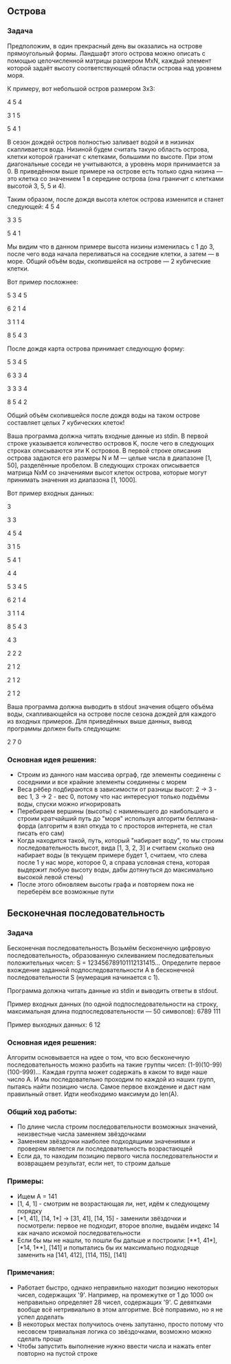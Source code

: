 ## Острова
### Задача
Предположим, в один прекрасный день вы оказались на острове прямоугольный формы.
Ландшафт этого острова можно описать с помощью целочисленной матрицы размером MxN, каждый элемент которой задаёт высоту соответствующей области острова над уровнем моря.

К примеру, вот небольшой остров размером 3x3:

4 5 4

3 1 5

5 4 1

В сезон дождей остров полностью заливает водой и в низинах скапливается вода. Низиной будем считать такую область острова, клетки которой граничат с клетками, большими по высоте. При этом диагональные соседи не учитываются, а уровень моря принимается за 0. В приведённом выше примере на острове есть только одна низина — это клетка со значением 1 в середине острова (она граничит с клетками высотой 3, 5, 5 и 4).

Таким образом, после дождя высота клеток острова изменится и станет следующей:
4 5 4

3 3 5

5 4 1

Мы видим что в данном примере высота низины изменилась с 1 до 3, после чего вода начала переливаться на соседние клетки, а затем — в море. Общий объём воды, скопившейся на острове — 2 кубические клетки.

Вот пример посложнее:

5 3 4 5

6 2 1 4

3 1 1 4

8 5 4 3

После дождя карта острова принимает следующую форму:

5 3 4 5

6 3 3 4

3 3 3 4

8 5 4 2

Общий объём скопившейся после дождя воды на таком острове составляет целых 7 кубических клеток!

Ваша программа должна читать входные данные из stdin.
В первой строке указывается количество островов K, после чего в следующих строках описываются эти K островов.
В первой строке описания острова задаются его размеры N и M — целые числа в диапазоне [1, 50], разделённые пробелом.
В следующих строках описывается матрица NxM со значениями высот клеток острова, которые могут принимать значения из диапазона [1, 1000].

Вот пример входных данных:

3

3 3

4 5 4

3 1 5

5 4 1

4 4

5 3 4 5

6 2 1 4

3 1 1 4

8 5 4 3

4 3

2 2 2

2 1 2

2 1 2

2 1 2


Ваша программа должна выводить в stdout значения общего объёма воды, скапливающейся на острове после сезона дождей для каждого из входных примеров. Для приведённых выше данных, вывод программы должен быть следующим:

2
7
0



### Основная идея решения:
* Строим из данного нам массива орграф, где элементы соединены с соседними и все крайние элементы соединены с морем
* Веса рёбер подбираются в зависимости от разницы высот: 2 -> 3 - вес 1, 3 -> 2 - вес 0, потому что нас интересуют только подъёмы воды, спуски можно игнорировать
* Перебираем вершины (высоты) с наименьшего до наибольшего и строим кратчайший путь до "моря" используя алгоритм беллмана-форда (алгоритм я взял откуда то с просторов интернета, не стал писать его сам)
* Когда находится такой, путь, который "набирает воду", то мы строим последовательность высот, вида [1, 3, 2, 3] и считаем сколько она набирает воды (в текущем примере будет 1, считаем, что слева после 1 у нас море, которое 0, а справа условная стена, которая выдержит любую высоту воды, дабы дотянуться до максимально высокой левой стены)
* После этого обновляем высоты графа и повторяем пока не переберём все возможные пути
  
  
## Бесконечная последовательность
### Задача
Бесконечная последовательность
Возьмём бесконечную цифровую последовательность, образованную склеиванием последовательных положительных чисел: S = 123456789101112131415...
Определите первое вхождение заданной подпоследовательности A в бесконечной последовательности S (нумерация начинается с 1).

Программа должна читать данные из stdin и выводить ответы в stdout.

Пример входных данных (по одной подпоследовательности на строку, максимальная длина подпоследовательности — 50 символов):
6789
111

Пример выходных данных:
6
12

### Основная идея решения:
Алгоритм основывается на идее о том, что всю бесконечную последовательность можно разбить на такие группы чисел: (1-9)(10-99)(100-999)... Каждая группа может содержать в каком то виде наше число A. И мы последовательно проходим по каждой из наших групп, пытаясь найти позицию числа. Самое первое вхождение и даст нам правильный ответ. Идти необходимо максимум до len(A).

### Общий ход работы:
* По длине числа строим последовательности возможных значений, неизвестные числа заменяем звёздочками
* Заменяем звёздочки наиболее подходящими значениями и проверям является ли последовательность возрастающей
* Если да, то находим позицию первого числа последовательности и возвращаем результат, если нет, то строим дальше

### Примеры:

* Ищем A = 141
* [1, 4, 1] - смотрим не возрастающая ли, нет, идём к следующему порядку
* [\*1, 41], [14, 1\*] -> [31, 41], [14, 15] - заменили звёздочки и посмотрели: первое не подходит, второе вполне, выдаём индекс 14 как начало искомой последовательности
* Если бы мы не нашли, то пошли бы дальше и построили: [\*\*1, 41\*], [\*14, 1\*\*], [141] и попытались бы их максимально подходяще заменить на [141, 412], [114, 115], [141]


### Примечания:
* Работает быстро, однако неправильно находит позицию некоторых чисел, содержащих '9'. Например, на промежутке от 1 до 1000 он неправильно определяет 28 чисел, содержащих '9'. С девятками вообще всё нетривиально в этом алгоритме. Всё поправимо, но я не успел доделать
* В некоторых местах получилось очень запутанно, просто потому что несовсем тривиальная логика со звёздочками, возможно можно сделать проще
* Чтобы запустить выполнение нужно ввести числа и нажать enter повторно на пустой строке

  
